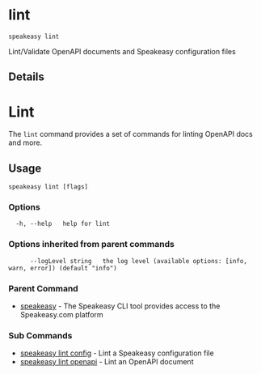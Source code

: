 # lint  
`speakeasy lint`  


Lint/Validate OpenAPI documents and Speakeasy configuration files  

## Details

# Lint 
 The `lint` command provides a set of commands for linting OpenAPI docs and more.

## Usage

```
speakeasy lint [flags]
```

### Options

```
  -h, --help   help for lint
```

### Options inherited from parent commands

```
      --logLevel string   the log level (available options: [info, warn, error]) (default "info")
```

### Parent Command

* [speakeasy](../README.md)	 - The Speakeasy CLI tool provides access to the Speakeasy.com platform
### Sub Commands

* [speakeasy lint config](config.md)	 - Lint a Speakeasy configuration file
* [speakeasy lint openapi](openapi.md)	 - Lint an OpenAPI document
